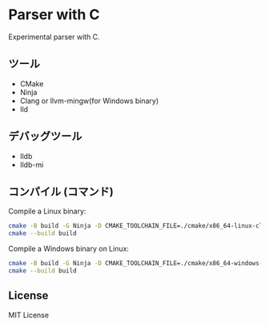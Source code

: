 # Parser with C
Experimental parser with C.

## ツール
- CMake
- Ninja
- Clang or llvm-mingw(for Windows binary)
- lld

## デバッグツール
- lldb
- lldb-mi

## コンパイル (コマンド)
Compile a Linux binary:
```sh
cmake -B build -G Ninja -D CMAKE_TOOLCHAIN_FILE=./cmake/x86_64-linux-clang.cmake
cmake --build build
```

Compile a Windows binary on Linux:
```sh
cmake -B build -G Ninja -D CMAKE_TOOLCHAIN_FILE=./cmake/x86_64-windows-mingw.cmake
cmake --build build
```

## License
MIT License
